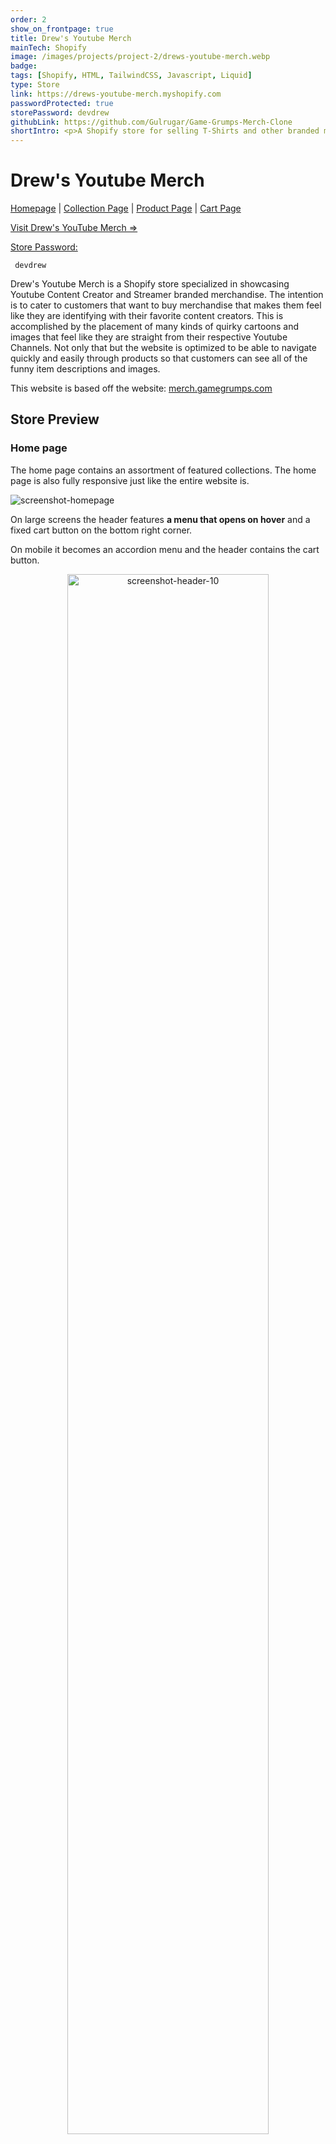 ```yaml
---
order: 2
show_on_frontpage: true
title: Drew's Youtube Merch
mainTech: Shopify
image: /images/projects/project-2/drews-youtube-merch.webp
badge:
tags: [Shopify, HTML, TailwindCSS, Javascript, Liquid]
type: Store
link: https://drews-youtube-merch.myshopify.com
passwordProtected: true
storePassword: devdrew
githubLink: https://github.com/Gulrugar/Game-Grumps-Merch-Clone
shortIntro: <p>A Shopify store for selling T-Shirts and other branded merchandise.</p>
---
```


# Drew's Youtube Merch

[Homepage](#home-page) |
[Collection Page](#collection-page) |
[Product Page](#product-page) |
[Cart Page](#cart-page)

[Visit Drew's YouTube Merch =>](https://drews-youtube-merch.myshopify.com/ "Drew's YouTube Merch")

<span style="text-decoration: underline">Store Password:</span>

```
 devdrew
```

Drew's Youtube Merch is a Shopify store specialized in showcasing Youtube Content Creator and Streamer branded merchandise. The intention is to cater to customers that want to buy merchandise that makes them feel like they are identifying with their favorite content creators. This is accomplished by the placement of many kinds of quirky cartoons and images that feel like they are straight from their respective Youtube Channels. Not only that but the website is optimized to be able to navigate quickly and easily through products so that customers can see all of the funny item descriptions and images.

This website is based off the website: [merch.gamegrumps.com](https://merch.gamegrumps.com/ "Game Grumps Merch")

## Store Preview

### Home page

The home page contains an assortment of featured collections. The home page is also fully responsive just like the entire website is.

![screenshot-homepage](https://github.com/Gulrugar/Game-Grumps-Merch-Clone/assets/105955316/6d3ffd40-4524-4397-b352-e99ad9771097)

On large screens the header features **a menu that opens on hover** and a fixed cart button on the bottom right corner.

On mobile it becomes an accordion menu and the header contains the cart button.

<div align="center">
  <img style="width: 80%;" src="https://github.com/Gulrugar/Game-Grumps-Merch-Clone/assets/105955316/0f7ce71a-3de5-4126-a33f-046a158ceed6" alt="screenshot-header-10"/>
</div>

### Collection Page

The collections page features **sorting without reloading the page**. Page data from the Shopify Section Rendering API is cached to improve performance when the page is sorted.

On large screens links to other collections are shown on the left column.

<div align="center">
  <img style="width: 80%;" src="https://github.com/Gulrugar/Game-Grumps-Merch-Clone/assets/105955316/8910029b-d049-43f5-8f20-f2dab6f96c81"/>
</div>

### Product Page

The product page is simple and concise showing the **product's image gallery** as well as a **zoom in button** that opens a large version of the current image in a new window. Some products that have variant information also feature **variant selector buttons**.

<div align="center">
  <img style="width: 80%;" src="https://github.com/Gulrugar/Game-Grumps-Merch-Clone/assets/105955316/f61c139f-472c-4a3e-8edb-76c4150fb6dd"/>
</div>

### Cart Page

The cart page has all the things you would expect to find like prices and images of your cart items as well as any associated details like variant information. A unique featured implemented in this cart page however is the addition of a clear cart button that makes a call to the Cart Update API and removes all of the cart items and then reloads the page.

<div align="center">
  <img style="width: 80%;" src="https://github.com/Gulrugar/Game-Grumps-Merch-Clone/assets/105955316/3567d23e-63b5-4e0b-9436-b80c62505f69"/>
</div>

